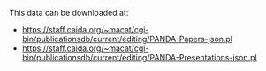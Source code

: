 This data can be downloaded at:

- https://staff.caida.org/~macat/cgi-bin/publicationsdb/current/editing/PANDA-Papers-json.pl
- https://staff.caida.org/~macat/cgi-bin/publicationsdb/current/editing/PANDA-Presentations-json.pl
